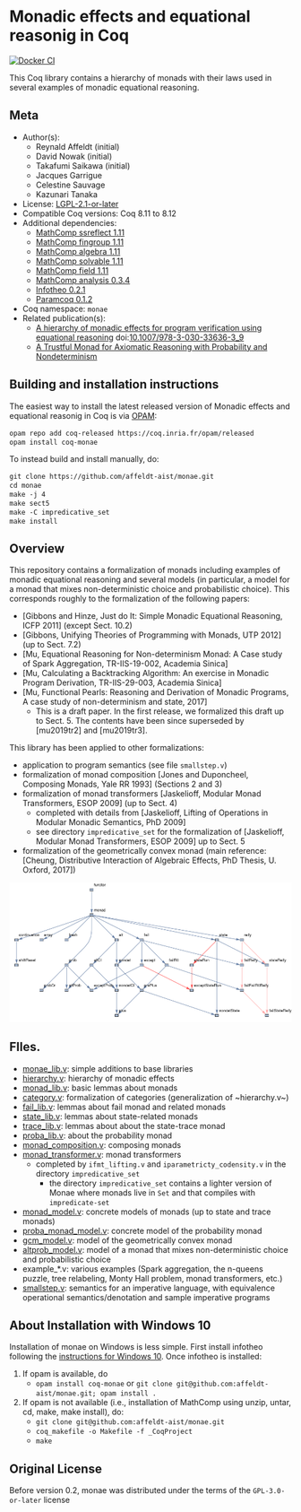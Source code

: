 <!---
This file was generated from `meta.yml`, please do not edit manually.
Follow the instructions on https://github.com/coq-community/templates to regenerate.
--->
# Monadic effects and equational reasonig in Coq

[![Docker CI][docker-action-shield]][docker-action-link]

[docker-action-shield]: https://github.com/affeldt-aist/monae/workflows/Docker%20CI/badge.svg?branch=master
[docker-action-link]: https://github.com/affeldt-aist/monae/actions?query=workflow:"Docker%20CI"




This Coq library contains a hierarchy of monads with their laws used
in several examples of monadic equational reasoning.

## Meta

- Author(s):
  - Reynald Affeldt (initial)
  - David Nowak (initial)
  - Takafumi Saikawa (initial)
  - Jacques Garrigue
  - Celestine Sauvage
  - Kazunari Tanaka
- License: [LGPL-2.1-or-later](LICENSE)
- Compatible Coq versions: Coq 8.11 to 8.12
- Additional dependencies:
  - [MathComp ssreflect 1.11](https://math-comp.github.io)
  - [MathComp fingroup 1.11](https://math-comp.github.io)
  - [MathComp algebra 1.11](https://math-comp.github.io)
  - [MathComp solvable 1.11](https://math-comp.github.io)
  - [MathComp field 1.11](https://math-comp.github.io)
  - [MathComp analysis 0.3.4](https://github.com/math-comp/analysis)
  - [Infotheo 0.2.1](https://github.com/affeldt-aist/infotheo)
  - [Paramcoq 0.1.2](https://github.com/coq-community/paramcoq)
- Coq namespace: `monae`
- Related publication(s):
  - [A hierarchy of monadic effects for program verification using equational reasoning](https://staff.aist.go.jp/reynald.affeldt/documents/monae.pdf) doi:[10.1007/978-3-030-33636-3_9](https://doi.org/10.1007/978-3-030-33636-3_9)
  - [A Trustful Monad for Axiomatic Reasoning with Probability and Nondeterminism](https://arxiv.org/abs/2003.09993) 

## Building and installation instructions

The easiest way to install the latest released version of Monadic effects and equational reasonig in Coq
is via [OPAM](https://opam.ocaml.org/doc/Install.html):

```shell
opam repo add coq-released https://coq.inria.fr/opam/released
opam install coq-monae
```

To instead build and install manually, do:
``` shell
git clone https://github.com/affeldt-aist/monae.git
cd monae
make -j 4
make sect5
make -C impredicative_set
make install
```

## Overview

This repository contains a formalization of monads including examples
of monadic equational reasoning and several models (in particular, a
model for a monad that mixes non-deterministic choice and
probabilistic choice). This corresponds roughly to the formalization
of the following papers:
- [Gibbons and Hinze, Just do It: Simple Monadic Equational Reasoning, ICFP 2011] (except Sect. 10.2)
- [Gibbons, Unifying Theories of Programming with Monads, UTP 2012] (up to Sect. 7.2)
- [Mu, Equational Reasoning for Non-determinism Monad: A Case study of Spark Aggregation, TR-IIS-19-002, Academia Sinica]
- [Mu, Calculating a Backtracking Algorithm: An exercise in Monadic Program Derivation, TR-IIS-29-003, Academia Sinica]
- [Mu, Functional Pearls: Reasoning and Derivation of Monadic Programs, A case study of non-determinism and state, 2017]
  + This is a draft paper. In the first release, we formalized this draft up to Sect. 5.
    The contents have been since superseded by [mu2019tr2] and [mu2019tr3].

This library has been applied to other formalizations:
- application to program semantics (see file `smallstep.v`)
- formalization of monad composition [Jones and Duponcheel, Composing Monads, Yale RR 1993] (Sections 2 and 3)
- formalization of monad transformers [Jaskelioff, Modular Monad Transformers, ESOP 2009] (up to Sect. 4)
  + completed with details from [Jaskelioff, Lifting of Operations in Modular Monadic Semantics, PhD 2009]
  + see directory `impredicative_set` for the formalization of [Jaskelioff, Modular Monad Transformers, ESOP 2009] up to Sect. 5
- formalization of the geometrically convex monad (main reference:
  [Cheung, Distributive Interaction of Algebraic Effects, PhD Thesis, U. Oxford, 2017])

![Available monads](./hier.png "Available Monads")

## FIles.

 - [monae_lib.v](./monae_lib.v): simple additions to base libraries
- [hierarchy.v](./hierarchy.v): hierarchy of monadic effects
- [monad_lib.v](./monad_lib.v): basic lemmas about monads
- [category.v](./category.v): formalization of categories (generalization of ~hierarchy.v~)
- [fail_lib.v](./fail_lib.v): lemmas about fail monad and related monads
- [state_lib.v](./state_lib.v): lemmas about state-related monads
- [trace_lib.v](./trace_lib.v): lemmas about about the state-trace monad
- [proba_lib.v](./proba_lib.v): about the probability monad
- [monad_composition.v](./monad_composition.v): composing monads
- [monad_transformer.v](./monad_transformer.v): monad transformers
  + completed by `ifmt_lifting.v` and `iparametricty_codensity.v` in the directory `impredicative_set`
    * the directory `impredicative_set` contains a lighter version of Monae where monads live in `Set` and that compiles with `impredicate-set`
- [monad_model.v](./monad_model.v): concrete models of monads (up to state and trace monads)
- [proba_monad_model.v](./proba_monad_model.v): concrete model of the probability monad
- [gcm_model.v](./gcm_model.v): model of the geometrically convex monad
- [altprob_model.v](./altprob_model.v): model of a monad that mixes non-deterministic choice and probabilistic choice
- example_*.v: various examples (Spark aggregation, the n-queens puzzle, tree relabeling,  Monty Hall problem, monad transformers, etc.)
- [smallstep.v](./smallstep.v): semantics for an imperative language, with equivalence operational semantics/denotation and sample imperative programs

## About Installation with Windows 10

Installation of monae on Windows is less simple.
First install infotheo following the [instructions for Windows 10](https://github.com/affeldt-aist/infotheo).
Once infotheo is installed:
1. If opam is available, do
   + `opam install coq-monae` or `git clone git@github.com:affeldt-aist/monae.git; opam install .`
2. If opam is not available (i.e., installation of MathComp using unzip, untar, cd, make, make install),
   do:
   + `git clone git@github.com:affeldt-aist/monae.git`
   + `coq_makefile -o Makefile -f _CoqProject`
   + `make`

## Original License

Before version 0.2, monae was distributed under the terms of the `GPL-3.0-or-later` license
